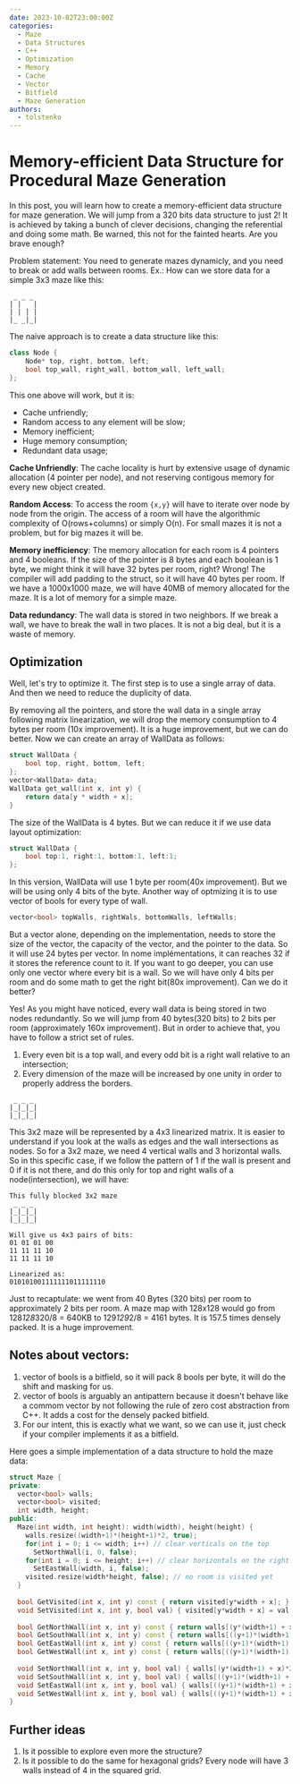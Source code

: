 ```yaml
---
date: 2023-10-02T23:00:00Z
categories:
  - Maze
  - Data Structures
  - C++
  - Optimization
  - Memory
  - Cache
  - Vector
  - Bitfield
  - Maze Generation
authors:
  - tolstenko
---
```


# Memory-efficient Data Structure for Procedural Maze Generation

In this post, you will learn how to create a memory-efficient data structure for maze generation. We will jump from a 320 bits data structure to just 2! It is achieved by taking a bunch of clever decisions, changing the referential and doing some math. Be warned, this not for the fainted hearts. Are you brave enough? 

<!-- more -->

Problem statement: You need to generate mazes dynamicly, and you need to break or add walls between rooms. Ex.: How can we store data for a simple 3x3 maze like this:

```text
 _ _ _ 
| |   |
| | | |
|_ _|_|
``` 

The naive approach is to create a data structure like this:

```c++
class Node {
    Node* top, right, bottom, left;
    bool top_wall, right_wall, bottom_wall, left_wall;
};
```

This one above will work, but it is:

- Cache unfriendly;
- Random access to any element will be slow;
- Memory inefficient;
- Huge memory consumption;
- Redundant data usage;

**Cache Unfriendly**: The cache locality is hurt by extensive usage of dynamic allocation (4 pointer per node), and not reserving contigous memory for every new object created.

**Random Access**: To access the room `{x,y}` will have to iterate over node by node from the origin. The access of a room will have the algorithmic complexity of O(rows+columns) or simply O(n). For small mazes it is not a problem, but for big mazes it will be.

**Memory inefficiency**: The memory allocation for each room is 4 pointers and 4 booleans. If the size of the pointer is 8 bytes and each boolean is 1 byte, we might think it will have 32 bytes per room, right? Wrong! The compiler will add padding to the struct, so it will have 40 bytes per room. If we have a 1000x1000 maze, we will have 40MB of memory allocated for the maze. It is a lot of memory for a simple maze.

**Data redundancy**: The wall data is stored in two neighbors. If we break a wall, we have to break the wall in two places. It is not a big deal, but it is a waste of memory.

## Optimization

Well, let's try to optimize it. The first step is to use a single array of data. And then we need to reduce the duplicity of data.

By removing all the pointers, and store the wall data in a single array following matrix linearization, we will drop the memory consumption to 4 bytes per room (10x improvement). It is a huge improvement, but we can do better. Now we can create an array of WallData as follows:

```c++
struct WallData {
    bool top, right, bottom, left;
};
vector<WallData> data;
WallData get_wall(int x, int y) {
    return data[y * width + x];
}
```

The size of the WallData is 4 bytes. But we can reduce it if we use data layout optimization:

```c++
struct WallData {
    bool top:1, right:1, bottom:1, left:1;
};
```

In this version, WallData will use 1 byte per room(40x improvement). But we will be using only 4 bits of the byte. Another way of optmizing it is to use vector of bools for every type of wall.

```c++
vector<bool> topWalls, rightWals, bottomWalls, leftWalls;
```

But a vector alone, depending on the implementation, needs to store the size of the vector, the capacity of the vector, and the pointer to the data. So it will use 24 bytes per vector. In nome implémentations, it can reaches 32 if it stores the reference count to it. If you want to go deeper, you can use only one vector<bool> where every bit is a wall. So we will have only 4 bits per room and do some math to get the right bit(80x improvement). Can we do it better?

Yes! As you might have noticed, every wall data is being stored in two nodes redundantly. So we will jump from 40 bytes(320 bits) to 2 bits per room (approximately 160x improvement). But in order to achieve that, you have to follow a strict set of rules.

1. Every even bit is a top wall, and every odd bit is a right wall relative to an intersection;
2. Every dimension of the maze will be increased by one unity in order to properly address the borders.

```text
 _ _ _
|_|_|_|
|_|_|_|
```

This 3x2 maze will be represented by a 4x3 linearized matrix. It is easier to understand if you look at the walls as edges and the wall intersections as nodes. So for a 3x2 maze, we need 4 vertical walls and 3 horizontal walls. So in this specific case, if we follow the pattern of 1 if the wall is present and 0 if it is not there, and do this only for top and right walls of a node(intersection), we will have:

```text
This fully blocked 3x2 maze
 _ _ _
|_|_|_|
|_|_|_|

Will give us 4x3 pairs of bits:
01 01 01 00
11 11 11 10
11 11 11 10

Linearized as:
010101001111111011111110
```

Just to recaptulate: we went from 40 Bytes (320 bits) per room to approximately 2 bits per room. A maze map with 128x128 would go from 128*128*320/8 = 640KB to 129*129*2/8 = 4161 bytes. It is 157.5 times densely packed. It is a huge improvement.

## Notes about vectors:

1. vector of bools is a bitfield, so it will pack 8 bools per byte, it will do the shift and masking for us. 
2. vector of bools is arguably an antipattern because it doesn't behave like a commom vector by not following the rule of zero cost abstraction from C++. It adds a cost for the densely packed bitfield.
3. For our intent, this is exactly what we want, so we can use it, just check if your compiler implements it as a bitfield.

Here goes a simple implementation of a data structure to hold the maze data:

```c++
struct Maze {
private:
  vector<bool> walls;
  vector<bool> visited;
  int width, height;
public:
  Maze(int width, int height): width(width), height(height) {
    walls.resize((width+1)*(height+1)*2, true);
    for(int i = 0; i <= width; i++) // clear verticals on the top
      SetNorthWall(i, 0, false);
    for(int i = 0; i <= height; i++) // clear horizontals on the right
      SetEastWall(width, i, false);
    visited.resize(width*height, false); // no room is visited yet
  }
  
  bool GetVisited(int x, int y) const { return visited[y*width + x]; }
  void SetVisited(int x, int y, bool val) { visited[y*width + x] = val; }
  
  bool GetNorthWall(int x, int y) const { return walls[(y*(width+1) + x)*2 + 1]; }
  bool GetSouthWall(int x, int y) const { return walls[((y+1)*(width+1) + x)*2 + 1];}
  bool GetEastWall(int x, int y) const { return walls[((y+1)*(width+1) + x+1)*2];}
  bool GetWestWall(int x, int y) const { return walls[((y+1)*(width+1) + x)*2];}
  
  void SetNorthWall(int x, int y, bool val) { walls[(y*(width+1) + x)*2 + 1] = val; }
  void SetSouthWall(int x, int y, bool val) { walls[((y+1)*(width+1) + x)*2 + 1] = val;}
  void SetEastWall(int x, int y, bool val) { walls[((y+1)*(width+1) + x+1)*2] = val;}
  void SetWestWall(int x, int y, bool val) { walls[((y+1)*(width+1) + x)*2] = val;}
}
```

## Further ideas

1. Is it possible to explore even more the structure?
2. Is it possible to do the same for hexagonal grids? Every node will have 3 walls instead of 4 in the squared grid. 
